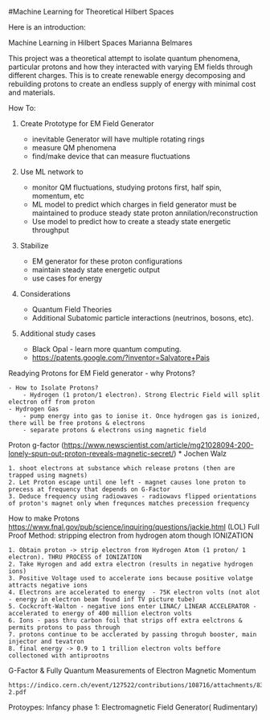 #Machine Learning for Theoretical Hilbert Spaces

Here is an introduction: 

Machine Learning in Hilbert Spaces
Marianna Belmares


This project was a theoretical attempt to isolate quantum phenomena, particular protons and how they interacted with varying EM fields through different charges. This is to create renewable energy decomposing and rebuilding protons to create an endless supply of energy with minimal cost and materials. 

How To: 

1. Create Prototype for EM Field Generator
    - inevitable Generator will have multiple rotating rings
    - measure QM phenomena
    - find/make device that can measure fluctuations

2. Use ML network to
   - monitor QM fluctuations, studying protons first, half spin, momentum, etc
   - ML model to predict which charges in field generator must be maintained to produce steady state proton annilation/reconstruction
   - Use model to predict how to create a steady state energetic throughput
  
3. Stabilize
   -    EM generator for these proton configurations
   -    maintain steady state energetic output
   -    use cases for energy
  
4. Considerations
    - Quantum Field Theories
    - Additional Subatomic particle interactions (neutrinos, bosons, etc).

5. Additional study cases
    - Black Opal - learn more quantum computing.
    - https://patents.google.com/?inventor=Salvatore+Pais
  


Readying Protons for EM Field generator 
    - why Protons?

    - How to Isolate Protons? 
        - Hydrogen (1 proton/1 electron). Strong Electric Field will split electron off from proton
    - Hydrogen Gas 
        - pump energy into gas to ionise it. Once hydrogen gas is ionized, there will be free protons & electrons 
        - separate protons & electrons using magnetic field 



Proton g-factor (https://www.newscientist.com/article/mg21028094-200-lonely-spun-out-proton-reveals-magnetic-secret/)
    * Jochen Walz 

    1. shoot electrons at substance which release protons (then are trapped using magnets)
    2. Let Proton escape until one left - magnet causes lone proton to precess at frequency that depends on G-Factor 
    3. Deduce frequency using radiowaves - radiowavs flipped orientations of proton's magnet only when frequnces matches precession frequency 

How to make Protons https://www.fnal.gov/pub/science/inquiring/questions/jackie.html (LOL)
     Full Proof Method: stripping electron from hydrogen atom though IONIZATION

    1. Obtain proton -> strip electron from Hydrogen Atom (1 proton/ 1 electron). THRU PROCESS of IONIZATION
    2. Take Hyrogen and add extra electron (results in negative hydrogen ions)
    3. Positive Voltage used to accelerate ions because positive volatge attracts negative ions 
    4. Electrons are accelerated to energy  - 75K electron volts (not alot - energy in electron beam found inf TV picture tube)
    5. Cockcroft-Walton - negative ions enter LINAC/ LINEAR ACCELERATOR - accelerated to energy of 400 million electron volts 
    6. Ions - pass thru carbon foil that strips off extra eelctrons & permits protons to pass through 
    7. protons continue to be acclerated by passing throguh booster, main injector and tevatron 
    8. final energy -> 0.9 to 1 trillion electron volts beffore collectoned with antiprootns
    
    

G-Factor & Fully Quantum Measurements of Electron Magnetic Momentum

    https://indico.cern.ch/event/127522/contributions/108716/attachments/83026/118948/odom_g-2.pdf
Protoypes: 
Infancy phase 1: 
Electromagnetic Field Generator( Rudimentary)


